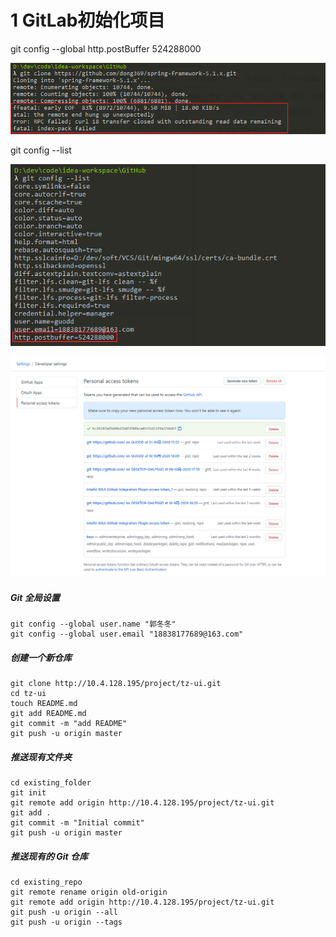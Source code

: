 # 1 GitLab初始化项目

git config --global http.postBuffer 524288000

![image-20201104185250136](../../../插图/image-20201104185250136.png)



git config --list

![image-20201104185321340](../../../插图/image-20201104185321340.png)





![image-20201105141431935](../../../插图/image-20201105141431935.png)



##### Git 全局设置

```
git config --global user.name "郭冬冬"
git config --global user.email "18838177689@163.com"
```

##### 创建一个新仓库

```
git clone http://10.4.128.195/project/tz-ui.git
cd tz-ui
touch README.md
git add README.md
git commit -m "add README"
git push -u origin master
```

##### 推送现有文件夹

```
cd existing_folder
git init
git remote add origin http://10.4.128.195/project/tz-ui.git
git add .
git commit -m "Initial commit"
git push -u origin master
```

##### 推送现有的 Git 仓库

```
cd existing_repo
git remote rename origin old-origin
git remote add origin http://10.4.128.195/project/tz-ui.git
git push -u origin --all
git push -u origin --tags
```